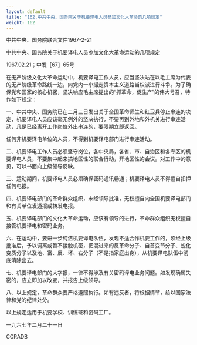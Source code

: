 ```yaml
---
layout: default
title: "162.中共中央、国务院关于机要译电人员参加文化大革命的几项规定"
weight: 162
---
```


中共中央、国务院联合文件1967-2-21

中共中央、国务院关于机要译电人员参加文化大革命运动的几项规定

1967.02.21；中发［67］65号

在无产阶级文化大革命运动中，机要译电工作人员，应当坚决站在以毛主席为代表的无产阶级革命路线一边，向党内一小撮走资本主义道路当权派进行斗争。为了确保党和国家的核心机密，坚决响应毛主席提出的“抓革命，促生产”的伟大号召，特作如下规定：

一、中共中央、国务院已在二月三日发出关于全国革命师生和红卫兵停止串连的决定，机要译电人员应该毫无例外的坚决执行，不要再到外地和外机关进行串连活动，凡是已经离开工作岗位外出串连的，要限期立即返回。

任何非机要译电单位的人员，不得到机要译电部门进行串连活动。

二、机要译电工作人员必须坚守岗位，各中央局，各省、市、自治区和各专区的机要译电人员，不要集中起来搞地区性的联合行动，开地区性的会议。对工作中的意见，可以书面向上级领导反映。

三、运动期间，机要译电人员必须确保密码通讯畅通；机要译电人员不得擅自扣押任何电报。

四、机要译电部门的革命群众组织，未经领导批准，无权擅自向全国机要译电部门和有关单位发通报或转发电报。

五、机要译电部门的文化大革命运动，应该有领导的进行，革命群众组织无权擅自接管机要译电和密码业务。

六、在运动中，要进一步纯洁机要译电队伍，发现不适合作机要工作的，须经上级批准后，予以调离或暂不接触机密，把混进来的反革命分子、自首变节分子、蜕化变质分子以及地、富、反、坏、右分子（不是指家庭出身），从机要译电队伍中彻底清除出去。

七、机要译电部门的大字报，一律不得涉及有关密码译电业务问题。如发现确属失密的，应立即加以改变，并报告上级领导。

八、以上规定，革命群众要严格遵照执行。如有违反者，将根据情节，给以国家法律和党的纪律处分。

以上规定适用于机要学校、训练班和密码工厂。

一九六七年二月二十一日

CCRADB

